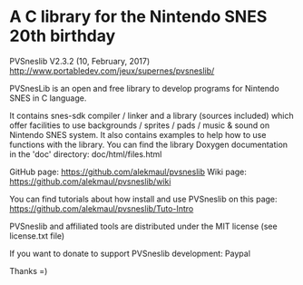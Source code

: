 # A C library for the Nintendo SNES 20th birthday #
PVSneslib V2.3.2 (10, February, 2017) 
http://www.portabledev.com/jeux/supernes/pvsneslib/

PVSnesLib is an open and free library to develop programs for Nintendo SNES in C language.

It contains snes-sdk compiler / linker and a library (sources included) which offer facilities to use backgrounds / sprites / pads / music & sound on Nintendo SNES system. 
It also contains examples to help how to use functions with the library. 
You can find the library Doxygen documentation in the 'doc' directory: doc/html/files.html

GitHub page: https://github.com/alekmaul/pvsneslib 
Wiki page: https://github.com/alekmaul/pvsneslib/wiki

You can find tutorials about how install and use PVSneslib on this page: 
https://github.com/alekmaul/pvsneslib/Tuto-Intro

PVSneslib and affiliated tools are distributed under the MIT license (see license.txt file)

If you want to donate to support PVSneslib development: 
Paypal

Thanks =)
